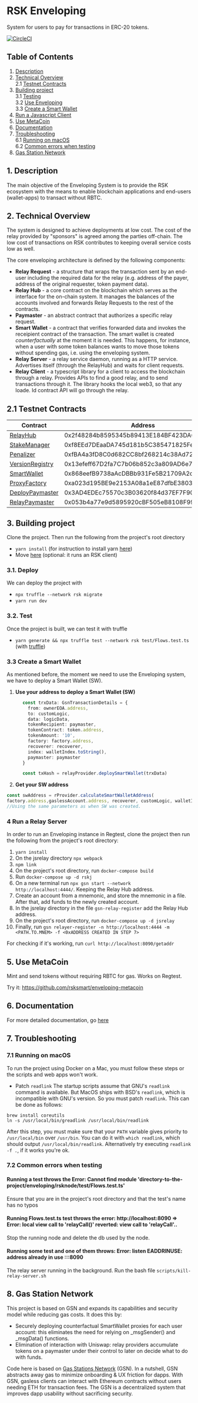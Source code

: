 # RSK Enveloping

System for users to pay for transactions in ERC-20 tokens.

[![CircleCI](https://circleci.com/gh/rsksmart/enveloping/tree/master.svg?style=shield)](https://circleci.com/gh/rsksmart/enveloping/tree/master)

## Table of Contents

1. [Description](#c01)
2. [Technical Overview](#c02)<br>
  2.1 [Testnet Contracts](#c02.1)<br>
3. [Building project](#c03)<br>
  3.1 [Testing](#c03.1)<br>
  3.2 [Use Enveloping](#c03.2)<br>
  3.3 [Create a Smart Wallet](#c03.3)<br>
4. [Run a Javascript Client](#c04)
5. [Use MetaCoin](#c05)
6. [Documentation](#c06)
7. [Troubleshooting](#c07)<br>
  6.1 [Running on macOS](#c07.1)<br>
  6.2 [Common errors when testing](#c07.2)
8. [Gas Station Network](#c08)

## 1. Description <a id="c01"></a>


The main objective of the Enveloping System is to provide the RSK ecosystem with the means to enable blockchain applications and end-users (wallet-apps) to transact without RBTC.

## 2. Technical Overview <a id="c02"></a>

The system is designed to achieve deployments at low cost. The cost of the relay provided by "sponsors" is agreed among the parties off-chain. The low cost of transactions on RSK contributes to keeping overall service costs low as well.

The core enveloping architecture is defined by the following components:

- **Relay Request** - a structure that wraps the transaction sent by an end-user including the required data for the relay (e.g. address of the payer, address of the original requester, token payment data).
- **Relay Hub** - a core contract on the blockchain which serves as the interface for the on-chain system. It manages the balances of the accounts involved and forwards Relay Requests to the rest of the contracts. 
- **Paymaster** - an abstract contract that authorizes a specific relay request.
- **Smart Wallet** - a contract that verifies forwarded data and invokes the receipient contract of the transaction. The smart wallet is created *counterfactually* at the moment it is needed. This happens, for instance, when a user with some token balances wants to move those tokens without spending gas, i.e. using the enveloping system.
- **Relay Server** - a relay service daemon, running as a  HTTP service.  Advertises itself (through the RelayHub) and waits for client requests.
- **Relay Client** - a typescript library for a client to access the blockchain through a relay. Provides APIs to find a good relay, and to send transactions through it. The library hooks the local web3, so that any loade. Id contract API will go through the relay.

## 2.1 Testnet Contracts <a id="c02.1"></a>

| Contract          | Address                                    |
|-------------------|--------------------------------------------|
| [RelayHub](https://explorer.testnet.rsk.co/address/0x2f48284b8595345b89413E184BF423DA62958230)        | 0x2f48284b8595345b89413E184BF423DA62958230 |
| [StakeManager](https://explorer.testnet.rsk.co/address/0xf8EEd7DEaaDA745d181b5C385471825Fe9F6E9d1)   | 0xf8EEd7DEaaDA745d181b5C385471825Fe9F6E9d1 |
| [Penalizer](https://explorer.testnet.rsk.co/address/0xfBA4a3fD8C0d682CC8bf268214c38Ad7223ad49B)   | 0xfBA4a3fD8C0d682CC8bf268214c38Ad7223ad49B |
| [VersionRegistry](https://explorer.testnet.rsk.co/address/0x13efeff67D2fa7C7b06b852c3a809AD6e7C167D9) | 0x13efeff67D2fa7C7b06b852c3a809AD6e7C167D9 |
| [SmartWallet](https://explorer.testnet.rsk.co/address/0x868eefB9738aAcDBBb931Fe5B21709A2c260Cd25)    | 0x868eefB9738aAcDBBb931Fe5B21709A2c260Cd25 |
| [ProxyFactory](https://explorer.testnet.rsk.co/address/0xa023d195BE9e2153A08a1eE87dfbE38039561563)    | 0xa023d195BE9e2153A08a1eE87dfbE38039561563 |
| [DeployPaymaster](https://explorer.testnet.rsk.co/address/0x3AD4EDEc75570c3B03620f84d37EF7F9021665bC) | 0x3AD4EDEc75570c3B03620f84d37EF7F9021665bC |
| [RelayPaymaster](https://explorer.testnet.rsk.co/address/0x053b4a77e9d5895920cBF505eB8108F99d929395)  | 0x053b4a77e9d5895920cBF505eB8108F99d929395 |

## 3. Building project <a id="c03"></a>

Clone the project. Then run the following from the project's root directory
-  `yarn install` (for instruction to install yarn [here](https://classic.yarnpkg.com/en/))
- Move [here](rsknode/README.md) (optional: it runs an RSK client)

### 3.1. Deploy <a id="c03.2"></a>

We can deploy the project with
- `npx truffle --network rsk migrate`
- `yarn run dev`

### 3.2. Test <a id="c03.1"></a>

Once the project is built, we can test it with truffle
- `yarn generate && npx truffle test --network rsk test/Flows.test.ts` (with [truffle](https://www.trufflesuite.com/))

### 3.3 Create a Smart Wallet <a id="c03.3"></a>

As mentioned before, the moment we need to use the Enveloping system, we have to deploy a Smart Wallet (SW). 

1. **Use your address to deploy a Smart Wallet (SW)**
```typescript
      const trxData: GsnTransactionDetails = {
        from: ownerEOA.address,
        to: customLogic,
        data: logicData,
        tokenRecipient: paymaster,
        tokenContract: token.address,
        tokenAmount: '10',
        factory: factory.address,
        recoverer: recoverer,
        index: walletIndex.toString(),
        paymaster: paymaster
      }

      const txHash = relayProvider.deploySmartWallet(trxData)
```

2. **Get your SW address**
```typescript
const swAddress = rProvider.calculateSmartWalletAddress(
factory.address,gaslessAccount.address, recoverer, customLogic, walletIndex, bytecodeHash)
//Using the same parameters as when SW was created.
```

### 4 Run a Relay Server <a id="c04"></a>

In order to run an Enveloping instance in Regtest, clone the project then run the following from the project's root directory:

1. `yarn install`
2. On the jsrelay directory `npx webpack`
3. `npm link`
4. On the project's root directory, run `docker-compose build`
5. Run `docker-compose up -d rskj`
6. On a new terminal run `npx gsn start --network http://localhost:4444/`. Keeping the Relay Hub address.
7. Create an account from a mnemonic, and store the mnemonic in a file. After that, add funds to the newly created account.
8. In the jsrelay directory in the file `gsn-relay-register` add the Relay Hub address.
9. On the project's root directory, run `docker-compose up -d jsrelay`
10. Finally, run `gsn relayer-register -n http://localhost:4444 -m <PATH.TO.MNEM> -f <0xADDRESS CREATED IN STEP 7>`

For checking if it's working, run `curl http://localhost:8090/getaddr`


## 5. Use MetaCoin <a id="c05"></a>

Mint and send tokens without requiring RBTC for gas. Works on Regtest. 

Try it: https://github.com/rsksmart/enveloping-metacoin

## 6. Documentation <a id="c06"></a>

For more detailed documentation, go [here](https://docs.google.com/document/d/1kan8xUFYgjWNozBfpkopn35P9E6IuRjC-PNhwcrQLN4/edit)

## 7. Troubleshooting <a id="c07"></a>

### 7.1 Running on macOS <a id="c07.1"></a>
To run the project using Docker on a Mac, you must follow these steps or the scripts and web apps won't work.

- Patch `readlink`
The startup scripts assume that GNU's `readlink` command is available. But MacOS ships with BSD's `readlink`, which is incompatible with GNU's version. So you must patch `readlink`. This can be done as follows:

```
brew install coreutils
ln -s /usr/local/bin/greadlink /usr/local/bin/readlink
```

After this step, you must make sure that your `PATH` variable gives priority to `/usr/local/bin` over `/usr/bin`. You can do it with `which readlink`, which should output `/usr/local/bin/readlink`. Alternatively try executing `readlink -f .`, if it works you're ok.


### 7.2 Common errors when testing <a id="c07.2"></a>

#### Running a test throws the Error: Cannot find module 'directory-to-the-project/enveloping/rsknode/test/Flows.test.ts'

Ensure that you are in the project's root directory and that the test's name has no typos


#### Running Flows.test.ts test throws the error: http://localhost:8090 => Error: local view call to 'relayCall()' reverted: view call to 'relayCall'..

Stop the running node and delete the db used by the node.

#### Running some test and one of them throws: Error: listen EADDRINUSE: address already in use :::8090

The relay server running in the background. Run the bash file `scripts/kill-relay-server.sh`

## 8. Gas Station Network <a id="c08"></a>

This project is based on GSN and expands its capabilities and security model while reducing gas costs. It does this by:
- Securely deploying counterfactual SmartWallet proxies for each user account: this eliminates the need for relying on _msgSender() and _msgData() functions.
- Elimination of interaction with Uniswap: relay providers accumulate tokens on a paymaster under their control to later on decide what to do with funds.

Code here is based on [Gas Stations Network](https://github.com/opengsn/gsn) (GSN). In a nutshell, GSN abstracts away gas to minimize onboarding & UX friction for dapps. With GSN, gasless clients can interact with Ethereum contracts without users needing ETH for transaction fees. The GSN is a decentralized system that improves dapp usability without sacrificing security. 
